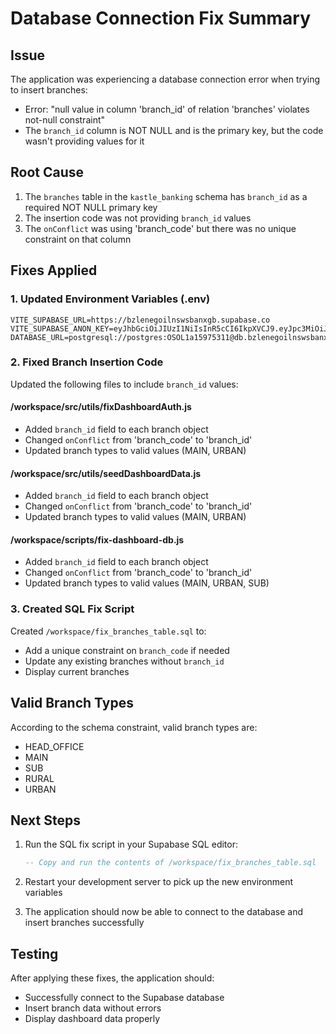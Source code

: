 # Database Connection Fix Summary

## Issue
The application was experiencing a database connection error when trying to insert branches:
- Error: "null value in column 'branch_id' of relation 'branches' violates not-null constraint"
- The `branch_id` column is NOT NULL and is the primary key, but the code wasn't providing values for it

## Root Cause
1. The `branches` table in the `kastle_banking` schema has `branch_id` as a required NOT NULL primary key
2. The insertion code was not providing `branch_id` values
3. The `onConflict` was using 'branch_code' but there was no unique constraint on that column

## Fixes Applied

### 1. Updated Environment Variables (.env)
```env
VITE_SUPABASE_URL=https://bzlenegoilnswsbanxgb.supabase.co
VITE_SUPABASE_ANON_KEY=eyJhbGciOiJIUzI1NiIsInR5cCI6IkpXVCJ9.eyJpc3MiOiJzdXBhYmFzZSIsInJlZiI6ImJ6bGVuZWdvaWxuc3dzYmFueGdiIiwicm9sZSI6ImFub24iLCJpYXQiOjE3NTMyODU3ODIsImV4cCI6MjA2ODg2MTc4Mn0.DtVNndVsrUZtTtVRpEWiQb5QtbhPAErSQ88wWYVWeBE
DATABASE_URL=postgresql://postgres:OSOL1a15975311@db.bzlenegoilnswsbanxgb.supabase.co:5432/postgres
```

### 2. Fixed Branch Insertion Code
Updated the following files to include `branch_id` values:

#### /workspace/src/utils/fixDashboardAuth.js
- Added `branch_id` field to each branch object
- Changed `onConflict` from 'branch_code' to 'branch_id'
- Updated branch types to valid values (MAIN, URBAN)

#### /workspace/src/utils/seedDashboardData.js
- Added `branch_id` field to each branch object
- Changed `onConflict` from 'branch_code' to 'branch_id'
- Updated branch types to valid values (MAIN, URBAN)

#### /workspace/scripts/fix-dashboard-db.js
- Added `branch_id` field to each branch object
- Changed `onConflict` from 'branch_code' to 'branch_id'
- Updated branch types to valid values (MAIN, URBAN, SUB)

### 3. Created SQL Fix Script
Created `/workspace/fix_branches_table.sql` to:
- Add a unique constraint on `branch_code` if needed
- Update any existing branches without `branch_id`
- Display current branches

## Valid Branch Types
According to the schema constraint, valid branch types are:
- HEAD_OFFICE
- MAIN
- SUB
- RURAL
- URBAN

## Next Steps
1. Run the SQL fix script in your Supabase SQL editor:
   ```sql
   -- Copy and run the contents of /workspace/fix_branches_table.sql
   ```

2. Restart your development server to pick up the new environment variables

3. The application should now be able to connect to the database and insert branches successfully

## Testing
After applying these fixes, the application should:
- Successfully connect to the Supabase database
- Insert branch data without errors
- Display dashboard data properly